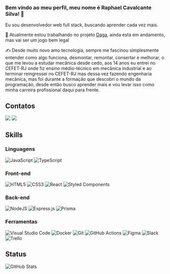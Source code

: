 ### Bem vindo ao meu perfil, meu nome é Raphael Cavalcante Silva! 👋

Eu sou desenvolvedor web full stack, buscando aprender cada vez mais.

🔭 Atualmente estou trabalhando no projeto [Daga](https://github.com/RaphaCSilva/Daga-front-end), ainda esta em andamento, mas vai ser um jogo bem legal


:writing_hand: Desde muito novo amo tecnologia, sempre me fascinou simplesmente entender como algo funciona, desmontar, remontar, consertar e melhorar, o que me levou a estudar mecânica desde cedo, aos 14 anos eu entrei no CEFET-RJ onde fiz ensino médio-técnico em mecânica industrial e ao terminar reingressei no CEFET-RJ mas dessa vez fazendo engenharia mecânica, mas foi durante a formação que descobri o mundo da programação, desde então busco aprender mais e vou levar isso como minha carreira profissional daqui para frente. 

## Contatos

<a href = "mailto:raphaelcsilvadev@gmail.com"><img src="https://img.shields.io/badge/-Gmail-%23333?style=for-the-badge&logo=gmail&logoColor=white&color=red" target="_blank"></a>
<a href = "https://www.linkedin.com/in/raphacsilva/"><img src="https://img.shields.io/badge/LinkedIn-0077B5?style=for-the-badge&logo=linkedin&logoColor=white" target="_blank" /></a>


## Skills 

### Linguagens

![JavaScript](https://img.shields.io/badge/javascript-%23323330.svg?style=for-the-badge&logo=javascript&logoColor=%23F7DF1E)
![TypeScript](https://img.shields.io/badge/typescript-%23007ACC.svg?style=for-the-badge&logo=typescript&logoColor=white)

### Front-end

![HTML5](https://img.shields.io/badge/html5-%23E34F26.svg?style=for-the-badge&logo=html5&logoColor=white)
![CSS3](https://img.shields.io/badge/css3-%231572B6.svg?style=for-the-badge&logo=css3&logoColor=white)
![React](https://img.shields.io/badge/react-%2320232a.svg?style=for-the-badge&logo=react&logoColor=%2361DAFB)
![Styled Components](https://img.shields.io/badge/styled--components-DB7093?style=for-the-badge&logo=styled-components&logoColor=white)

### Back-end

![NodeJS](https://img.shields.io/badge/node.js-6DA55F?style=for-the-badge&logo=node.js&logoColor=white)
![Express.js](https://img.shields.io/badge/express.js-%23404d59.svg?style=for-the-badge&logo=express&logoColor=%2361DAFB)
![Prisma](https://img.shields.io/badge/Prisma-3982CE?style=for-the-badge&logo=Prisma&logoColor=white)

### Ferramentas

![Visual Studio Code](https://img.shields.io/badge/Visual%20Studio%20Code-0078d7.svg?style=for-the-badge&logo=visual-studio-code&logoColor=white)
![Docker](https://img.shields.io/badge/docker-%230db7ed.svg?style=for-the-badge&logo=docker&logoColor=white)
![Git](https://img.shields.io/badge/git-%23F05033.svg?style=for-the-badge&logo=git&logoColor=white)
![GitHub Actions](https://img.shields.io/badge/github%20actions-%232671E5.svg?style=for-the-badge&logo=githubactions&logoColor=white)
![Figma](https://img.shields.io/badge/figma-%23F24E1E.svg?style=for-the-badge&logo=figma&logoColor=white)
![Slack](https://img.shields.io/badge/Slack-4A154B?style=for-the-badge&logo=slack&logoColor=white)
![Trello](https://img.shields.io/badge/Trello-%23026AA7.svg?style=for-the-badge&logo=Trello&logoColor=white)

## Status

![GitHub Stats](https://github-readme-stats.vercel.app/api?username=raphacsilva&show_icons=true&theme=swift)
